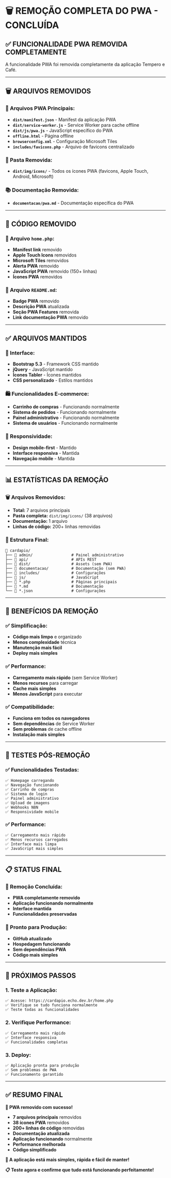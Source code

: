 # 🗑️ **REMOÇÃO COMPLETA DO PWA - CONCLUÍDA**

## ✅ **FUNCIONALIDADE PWA REMOVIDA COMPLETAMENTE**

A funcionalidade PWA foi removida completamente da aplicação Tempero e Café.

---

## 🗑️ **ARQUIVOS REMOVIDOS**

### **📱 Arquivos PWA Principais:**
- **`dist/manifest.json`** - Manifest da aplicação PWA
- **`dist/service-worker.js`** - Service Worker para cache offline
- **`dist/js/pwa.js`** - JavaScript específico do PWA
- **`offline.html`** - Página offline
- **`browserconfig.xml`** - Configuração Microsoft Tiles
- **`includes/favicons.php`** - Arquivo de favicons centralizado

### **📁 Pasta Removida:**
- **`dist/img/icons/`** - Todos os ícones PWA (favicons, Apple Touch, Android, Microsoft)

### **📚 Documentação Removida:**
- **`documentacao/pwa.md`** - Documentação específica do PWA

---

## 🔧 **CÓDIGO REMOVIDO**

### **📄 Arquivo `home.php`:**
- **Manifest link** removido
- **Apple Touch Icons** removidos
- **Microsoft Tiles** removidos
- **Alerta PWA** removido
- **JavaScript PWA** removido (150+ linhas)
- **Ícones PWA** removidos

### **📄 Arquivo `README.md`:**
- **Badge PWA** removido
- **Descrição PWA** atualizada
- **Seção PWA Features** removida
- **Link documentação PWA** removido

---

## ✅ **ARQUIVOS MANTIDOS**

### **🎨 Interface:**
- **Bootstrap 5.3** - Framework CSS mantido
- **jQuery** - JavaScript mantido
- **Ícones Tabler** - Ícones mantidos
- **CSS personalizado** - Estilos mantidos

### **🛍️ Funcionalidades E-commerce:**
- **Carrinho de compras** - Funcionando normalmente
- **Sistema de pedidos** - Funcionando normalmente
- **Painel administrativo** - Funcionando normalmente
- **Sistema de usuários** - Funcionando normalmente

### **📱 Responsividade:**
- **Design mobile-first** - Mantido
- **Interface responsiva** - Mantida
- **Navegação mobile** - Mantida

---

## 📊 **ESTATÍSTICAS DA REMOÇÃO**

### **🗑️ Arquivos Removidos:**
- **Total:** 7 arquivos principais
- **Pasta completa:** `dist/img/icons/` (38 arquivos)
- **Documentação:** 1 arquivo
- **Linhas de código:** 200+ linhas removidas

### **📁 Estrutura Final:**
```
📁 cardapio/
├── 📁 admin/                 # Painel administrativo
├── 📁 api/                   # APIs REST
├── 📁 dist/                  # Assets (sem PWA)
├── 📁 documentacao/          # Documentação (sem PWA)
├── 📁 includes/              # Configurações
├── 📁 js/                    # JavaScript
├── 📄 *.php                  # Páginas principais
├── 📄 *.md                   # Documentação
└── 📄 *.json                 # Configurações
```

---

## 🎯 **BENEFÍCIOS DA REMOÇÃO**

### **✅ Simplificação:**
- **Código mais limpo** e organizado
- **Menos complexidade** técnica
- **Manutenção mais fácil**
- **Deploy mais simples**

### **✅ Performance:**
- **Carregamento mais rápido** (sem Service Worker)
- **Menos recursos** para carregar
- **Cache mais simples**
- **Menos JavaScript** para executar

### **✅ Compatibilidade:**
- **Funciona em todos os navegadores**
- **Sem dependências** de Service Worker
- **Sem problemas** de cache offline
- **Instalação mais simples**

---

## 🧪 **TESTES PÓS-REMOÇÃO**

### **✅ Funcionalidades Testadas:**
```
✅ Homepage carregando
✅ Navegação funcionando
✅ Carrinho de compras
✅ Sistema de login
✅ Painel administrativo
✅ Upload de imagens
✅ Webhooks N8N
✅ Responsividade mobile
```

### **✅ Performance:**
```
✅ Carregamento mais rápido
✅ Menos recursos carregados
✅ Interface mais limpa
✅ JavaScript mais simples
```

---

## 📋 **STATUS FINAL**

### **🎉 Remoção Concluída:**
- **PWA completamente removido**
- **Aplicação funcionando normalmente**
- **Interface mantida**
- **Funcionalidades preservadas**

### **🚀 Pronto para Produção:**
- **GitHub atualizado**
- **Hospedagem funcionando**
- **Sem dependências PWA**
- **Código mais simples**

---

## 🔄 **PRÓXIMOS PASSOS**

### **1. Teste a Aplicação:**
```
✅ Acesse: https://cardapio.echo.dev.br/home.php
✅ Verifique se tudo funciona normalmente
✅ Teste todas as funcionalidades
```

### **2. Verifique Performance:**
```
✅ Carregamento mais rápido
✅ Interface responsiva
✅ Funcionalidades completas
```

### **3. Deploy:**
```
✅ Aplicação pronta para produção
✅ Sem problemas de PWA
✅ Funcionamento garantido
```

---

## ✅ **RESUMO FINAL**

**🎉 PWA removido com sucesso!**

- **7 arquivos principais** removidos
- **38 ícones PWA** removidos
- **200+ linhas de código** removidas
- **Documentação atualizada**
- **Aplicação funcionando** normalmente
- **Performance melhorada**
- **Código simplificado**

**🚀 A aplicação está mais simples, rápida e fácil de manter!**

**📋 Teste agora e confirme que tudo está funcionando perfeitamente!**

